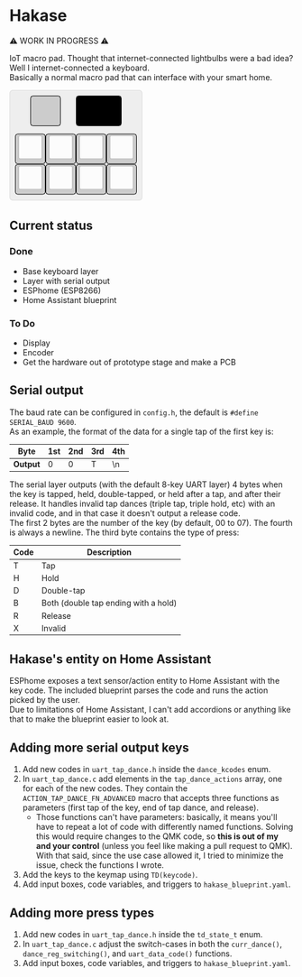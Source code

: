 # Hakase
⚠️ WORK IN PROGRESS ⚠️  

IoT macro pad. Thought that internet-connected lightbulbs were a bad idea? Well I internet-connected a keyboard.  
Basically a normal macro pad that can interface with your smart home.  

![](hakase_poc.png)

## Current status

### Done
+ Base keyboard layer
+ Layer with serial output
+ ESPhome (ESP8266)
+ Home Assistant blueprint

### To Do
+ Display
+ Encoder
+ Get the hardware out of prototype stage and make a PCB

## Serial output
The baud rate can be configured in `config.h`, the default is `#define SERIAL_BAUD 9600`.  
As an example, the format of the data for a single tap of the first key is:

| **Byte**   | 1st | 2nd | 3rd | 4th |
|------------|-----|-----|-----|-----|
| **Output** | 0   | 0   | T   | \n  |

The serial layer outputs (with the default 8-key UART layer) 4 bytes when the key is tapped, held, double-tapped, or held after a tap, and after their release. It handles invalid tap dances (triple tap, triple hold, etc) with an invalid code, and in that case it doesn't output a release code.  
The first 2 bytes are the number of the key (by default, 00 to 07). The fourth is always a newline. The third byte contains the type of press:

| **Code** | **Description**                      |
|----------|--------------------------------------|
| T        | Tap                                  |
| H        | Hold                                 |
| D        | Double-tap                           |
| B        | Both (double tap ending with a hold) |
| R        | Release                              |
| X        | Invalid                              |

## Hakase's entity on Home Assistant
ESPhome exposes a text sensor/action entity to Home Assistant with the key code. The included blueprint parses the code and runs the action picked by the user.  
Due to limitations of Home Assistant, I can't add accordions or anything like that to make the blueprint easier to look at.  

## Adding more serial output keys
1. Add new codes in `uart_tap_dance.h` inside the `dance_kcodes` enum.  
2. In `uart_tap_dance.c` add elements in the `tap_dance_actions` array, one for each of the new codes. They contain the `ACTION_TAP_DANCE_FN_ADVANCED` macro that accepts three functions as parameters (first tap of the key, end of tap dance, and release).  
    + Those functions can't have parameters: basically, it means you'll have to repeat a lot of code with differently named functions. Solving this would require changes to the QMK code, so **this is out of my and your control** (unless you feel like making a pull request to QMK). With that said, since the use case allowed it, I tried to minimize the issue, check the functions I wrote.  
3. Add the keys to the keymap using `TD(keycode)`.  
4. Add input boxes, code variables, and triggers to `hakase_blueprint.yaml`.  

## Adding more press types
1. Add new codes in `uart_tap_dance.h` inside the `td_state_t` enum.
2. In `uart_tap_dance.c` adjust the switch-cases in both the `curr_dance()`, `dance_reg_switching()`, and `uart_data_code()` functions.
3. Add input boxes, code variables, and triggers to `hakase_blueprint.yaml`.  
